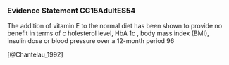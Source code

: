 ### Evidence Statement CG15AdultES54
The addition of vitamin E to the normal diet has been shown to provide no benefit in terms of c holesterol level, HbA 1c , body mass index (BMI), insulin dose or blood pressure over a 12-month period 96



[@Chantelau_1992]
